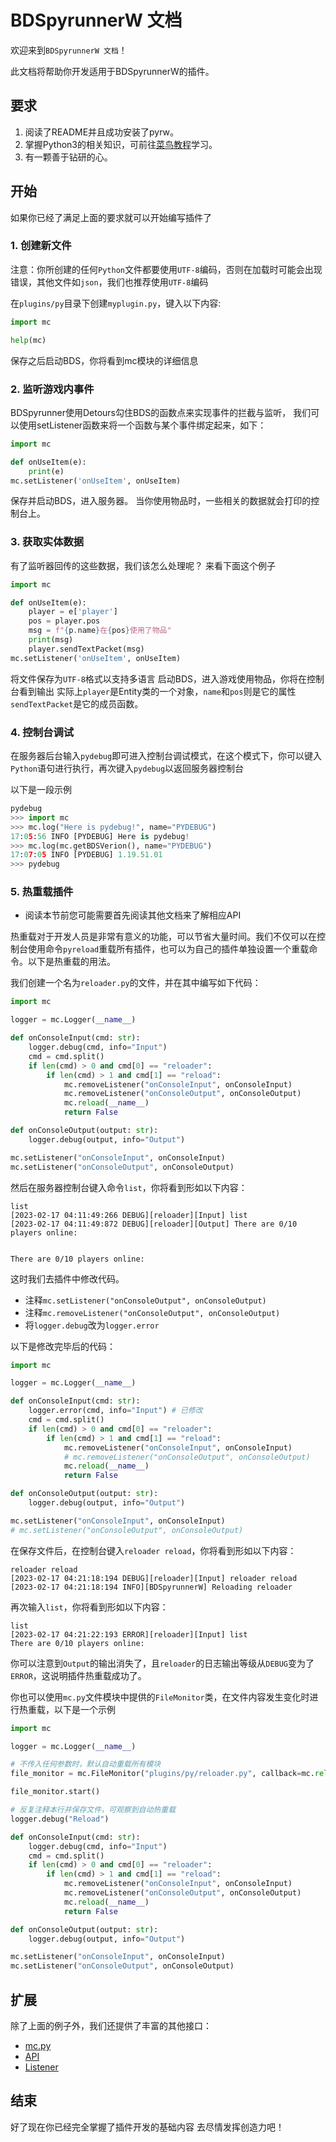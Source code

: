 # BDSpyrunnerW 文档

欢迎来到``BDSpyrunnerW 文档``！

此文档将帮助你开发适用于BDSpyrunnerW的插件。

## 要求

1. 阅读了README并且成功安装了pyrw。
2. 掌握Python3的相关知识，可前往[菜鸟教程](https://www.runoob.com/python3/python3-tutorial.html)学习。
3. 有一颗善于钻研的心。

## 开始

如果你已经了满足上面的要求就可以开始编写插件了

### 1. 创建新文件

注意：你所创建的任何``Python``文件都要使用``UTF-8``编码，否则在加载时可能会出现错误，其他文件如``json``，我们也推荐使用``UTF-8``编码

在``plugins/py``目录下创建``myplugin.py``，键入以下内容:

```py
import mc

help(mc)
```

保存之后启动BDS，你将看到mc模块的详细信息

### 2. 监听游戏内事件

BDSpyrunner使用Detours勾住BDS的函数点来实现事件的拦截与监听，
我们可以使用setListener函数来将一个函数与某个事件绑定起来，如下：

```py
import mc

def onUseItem(e):
    print(e)
mc.setListener('onUseItem', onUseItem)
```

保存并启动BDS，进入服务器。
当你使用物品时，一些相关的数据就会打印的控制台上。

### 3. 获取实体数据

有了监听器回传的这些数据，我们该怎么处理呢？
来看下面这个例子

```py
import mc

def onUseItem(e):
    player = e['player']
    pos = player.pos
    msg = f"{p.name}在{pos}使用了物品"
    print(msg)
    player.sendTextPacket(msg)
mc.setListener('onUseItem', onUseItem)
```

将文件保存为``UTF-8``格式以支持多语言
启动BDS，进入游戏使用物品，你将在控制台看到输出
实际上``player``是Entity类的一个对象，``name``和``pos``则是它的属性
``sendTextPacket``是它的成员函数。

### 4. 控制台调试

在服务器后台输入``pydebug``即可进入控制台调试模式，在这个模式下，你可以键入``Python``语句进行执行，再次键入``pydebug``以返回服务器控制台

以下是一段示例

```python
pydebug
>>> import mc
>>> mc.log("Here is pydebug!", name="PYDEBUG") 
17:05:56 INFO [PYDEBUG] Here is pydebug!
>>> mc.log(mc.getBDSVerion(), name="PYDEBUG")  
17:07:05 INFO [PYDEBUG] 1.19.51.01
>>> pydebug

```

### 5. 热重载插件

* 阅读本节前您可能需要首先阅读其他文档来了解相应API

热重载对于开发人员是非常有意义的功能，可以节省大量时间。我们不仅可以在控制台使用命令``pyreload``重载所有插件，也可以为自己的插件单独设置一个重载命令。以下是热重载的用法。

我们创建一个名为``reloader.py``的文件，并在其中编写如下代码：

```python
import mc

logger = mc.Logger(__name__)

def onConsoleInput(cmd: str):
    logger.debug(cmd, info="Input")
    cmd = cmd.split()
    if len(cmd) > 0 and cmd[0] == "reloader":
        if len(cmd) > 1 and cmd[1] == "reload":
            mc.removeListener("onConsoleInput", onConsoleInput)
            mc.removeListener("onConsoleOutput", onConsoleOutput)
            mc.reload(__name__)
            return False

def onConsoleOutput(output: str):
    logger.debug(output, info="Output")

mc.setListener("onConsoleInput", onConsoleInput)
mc.setListener("onConsoleOutput", onConsoleOutput)
```

然后在服务器控制台键入命令``list``，你将看到形如以下内容：

```plaintext
list
[2023-02-17 04:11:49:266 DEBUG][reloader][Input] list
[2023-02-17 04:11:49:872 DEBUG][reloader][Output] There are 0/10 players online:


There are 0/10 players online:
```

这时我们去插件中修改代码。

* 注释``mc.setListener("onConsoleOutput", onConsoleOutput)``
* 注释``mc.removeListener("onConsoleOutput", onConsoleOutput)``
* 将``logger.debug``改为``logger.error``

以下是修改完毕后的代码：

```python
import mc

logger = mc.Logger(__name__)

def onConsoleInput(cmd: str):
    logger.error(cmd, info="Input") # 已修改
    cmd = cmd.split()
    if len(cmd) > 0 and cmd[0] == "reloader":
        if len(cmd) > 1 and cmd[1] == "reload":
            mc.removeListener("onConsoleInput", onConsoleInput)
            # mc.removeListener("onConsoleOutput", onConsoleOutput)
            mc.reload(__name__)
            return False

def onConsoleOutput(output: str):
    logger.debug(output, info="Output")

mc.setListener("onConsoleInput", onConsoleInput)
# mc.setListener("onConsoleOutput", onConsoleOutput)
```

在保存文件后，在控制台键入``reloader reload``，你将看到形如以下内容：

```plaintext
reloader reload
[2023-02-17 04:21:18:194 DEBUG][reloader][Input] reloader reload
[2023-02-17 04:21:18:194 INFO][BDSpyrunnerW] Reloading reloader
```

再次输入``list``，你将看到形如以下内容：

```plaintext
list
[2023-02-17 04:21:22:193 ERROR][reloader][Input] list
There are 0/10 players online:
```

你可以注意到``Output``的输出消失了，且``reloader``的日志输出等级从``DEBUG``变为了``ERROR``，这说明插件热重载成功了。

你也可以使用``mc.py``文件模块中提供的``FileMonitor``类，在文件内容发生变化时进行热重载，以下是一个示例

```python
import mc

logger = mc.Logger(__name__)

# 不传入任何参数时，默认自动重载所有模块
file_monitor = mc.FileMonitor("plugins/py/reloader.py", callback=mc.reload, args=(__name__,), interval=1)

file_monitor.start()

# 反复注释本行并保存文件，可观察到自动热重载
logger.debug("Reload")

def onConsoleInput(cmd: str):
    logger.debug(cmd, info="Input")
    cmd = cmd.split()
    if len(cmd) > 0 and cmd[0] == "reloader":
        if len(cmd) > 1 and cmd[1] == "reload":
            mc.removeListener("onConsoleInput", onConsoleInput)
            mc.removeListener("onConsoleOutput", onConsoleOutput)
            mc.reload(__name__)
            return False

def onConsoleOutput(output: str):
    logger.debug(output, info="Output")

mc.setListener("onConsoleInput", onConsoleInput)
mc.setListener("onConsoleOutput", onConsoleOutput)
```

## 扩展

除了上面的例子外，我们还提供了丰富的其他接口：

* [mc.py](mc.py.md "文件模块")
* [API](API.md "接口")
* [Listener](Listener.md "监听器")

## 结束

好了现在你已经完全掌握了插件开发的基础内容
去尽情发挥创造力吧！
